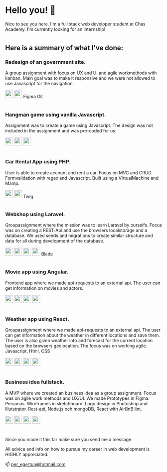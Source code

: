 # Hello you! 👋

Nice to see you here. I'm a full stack web developer student at Chas Academy. I'm currently looking for an internship!

#

## Here is a summary of what I've done:

### Redesign of an government site.

A group assignment with focus on UX and UI and agile workmethods with kanban. Main goal was to make it responsive and we were not allowed to use Javascript for the navigation.

<img height="25" src="https://img.shields.io/badge/html-%23239120.svg?&style=flat-square&logo=html5&logoColor=white" /> <img height="25" src="https://img.shields.io/badge/css-%23239120.svg?&style=flat-square&logo=css3&logoColor=white" /> Figma Git

#

### Hangman game using vanilla Javascript.

Assignment was to create a game using Javascript. The design was not included in the assignment and was pre-coded for us.

<img height="25" src="	https://img.shields.io/badge/javascript-%23F7DF1E.svg?&style=flat-square&logo=javascript&logoColor=black&labelColor=black" /> <img height="25" src="https://img.shields.io/badge/html-%23239120.svg?&style=flat-square&logo=html5&logoColor=white" /> <img height="25" src="https://img.shields.io/badge/css-%23239120.svg?&style=flat-square&logo=css3&logoColor=white" />

#

### Car Rental App using PHP.

User is able to create account and rent a car. Focus on MVC and CRUD. Formvalidation with regex and Javascript. Built using a VirtualMachine and Mamp.

<img height="25" src="https://img.shields.io/badge/php-%23777BB4.svg?&style=for-the-badge&logo=php&logoColor=white
" /> <img height="25" src="
https://img.shields.io/badge/mysql-%2300f.svg?&style=for-the-badge&logo=mysql&logoColor=white
" /> Twig

#

### Webshop using Laravel.

Groupassignment where the mission was to learn Laravel by ourselfs. Focus was on creating a REST-Api and use the browsers localstorage and a database. We used seeds and migrations to create similar structure and data for all during development of the database.

<img height="25" src="https://img.shields.io/badge/html-%23239120.svg?&style=flat-square&logo=html5&logoColor=white" /> <img height="25" src="https://img.shields.io/badge/css-%23239120.svg?&style=flat-square&logo=css3&logoColor=white" /> <img height="25" src="https://img.shields.io/badge/bootstrap%20-%23563D7C.svg?&style=for-the-badge&logo=bootstrap&logoColor=white
" /> <img height="25" src="
https://img.shields.io/badge/mysql-%2300f.svg?&style=for-the-badge&logo=mysql&logoColor=white
" /> Blade

#

### Movie app using Angular.

Frontend app where we made api-requests to an external api. The user can get information on movies and actors.

<img height="25" src="https://img.shields.io/badge/angular%20-%23007ACC.svg?&style=for-the-badge&logo=angular&logoColor=white" /> <img height="25" src="https://img.shields.io/badge/typescript%20-%23007ACC.svg?&style=for-the-badge&logo=typescript&logoColor=white" /> <img height="25" src="https://img.shields.io/badge/html-%23239120.svg?&style=flat-square&logo=html5&logoColor=white" /> <img height="25" src="https://img.shields.io/badge/css-%23239120.svg?&style=flat-square&logo=css3&logoColor=white" />

#

### Weather app using React.

Groupassignment where we made api-requests to an external api. The user can get information about the weather in different locations and save them. The user is also given weather info and forecast for the current location based on the browsers geolocation.
The focus was on working agile.
Javascript, Html, CSS

<img height="25" src="https://img.shields.io/badge/react%20-%23007ACC.svg?&style=for-the-badge&logo=react&logoColor=white" /> <img height="25" src="	https://img.shields.io/badge/javascript-%23F7DF1E.svg?&style=flat-square&logo=javascript&logoColor=black&labelColor=black" /> <img height="25" src="https://img.shields.io/badge/html-%23239120.svg?&style=flat-square&logo=html5&logoColor=white" /> <img height="25" src="https://img.shields.io/badge/css-%23239120.svg?&style=flat-square&logo=css3&logoColor=white" />

#

### Business idea fullstack.

A MVP where we created an business idea as a group assignment. Focus was on agile work methods and UX/UI. We made Prototypes in Figma. Personas. Wireframes in sketchboard. Logo design in Photoshop and Illutstrator.
Rest-api, Node.js och mongoDB, React with AirBnB lint.

<img height="25" src="https://img.shields.io/badge/react%20-%23007ACC.svg?&style=for-the-badge&logo=react&logoColor=white" />
<img height="25" src="	https://img.shields.io/badge/javascript-%23F7DF1E.svg?&style=flat-square&logo=javascript&logoColor=black&labelColor=black" /> <img height="25" src="https://img.shields.io/badge/node.js-%23239120.svg?&style=flat-square&logo=node.js&logoColor=white" /> <img height="25" src="https://img.shields.io/badge/mongodb-%23239120.svg?&style=flat-square&logo=mongodb&logoColor=white" />

#

Since you made it this far make sure you send me a message.

All advice and info on how to pursue my career in web development is HIGHLY appreciated.

📫 per_egertun@hotmail.com

